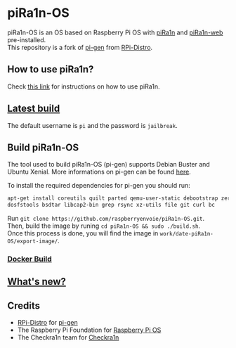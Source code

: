 # piRa1n-OS
piRa1n-OS is an OS based on Raspberry Pi OS with [piRa1n](https://github.com/raspberryenvoie/piRa1n) and [piRa1n-web](https://github.com/raspberryenvoie/piRa1n-web) pre-installed.\
This repository is a fork of [pi-gen](https://github.com/RPi-Distro/pi-gen) from [RPi-Distro](https://github.com/RPi-Distro).

## How to use piRa1n?
Check [this link](https://github.com/raspberryenvoie/piRa1n) for instructions on how to use piRa1n.

## [Latest build](https://github.com/raspberryenvoie/piRa1n-OS/releases)
The default username is `pi` and the password is `jailbreak`.

## Build piRa1n-OS
The tool used to build piRa1n-OS (pi-gen) supports Debian Buster and Ubuntu Xenial. More informations on pi-gen can be found [here](https://github.com/RPi-Distro/Pi-gen).

To install the required dependencies for pi-gen you should run:
```bash
apt-get install coreutils quilt parted qemu-user-static debootstrap zerofree zip \
dosfstools bsdtar libcap2-bin grep rsync xz-utils file git curl bc
```
Run `git clone https://github.com/raspberryenvoie/piRa1n-OS.git`.\
Then, build the image by runing `cd piRa1n-OS && sudo ./build.sh`.\
Once this process is done, you will find the image in `work/date-piRa1n-OS/export-image/`.

### [Docker Build](https://github.com/RPi-Distro/Pi-gen#docker-build)

## [What's new?](https://github.com/raspberryenvoie/piRa1n-OS/blob/master/CHANGELOG.md)

## Credits
- [RPi-Distro](https://github.com/RPi-Distro) for [pi-gen](https://github.com/RPi-Distro/Pi-gen)
- The Raspberry Pi Foundation for [Raspberry Pi OS](https://www.raspberrypi.org/downloads/raspberry-pi-os/)
- The Checkra1n team for [Checkra1n](https://checkra.in)

